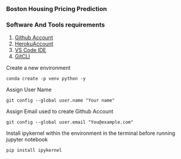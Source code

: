 ### Boston Housing Pricing Prediction

### Software And Tools requirements

1. [Github Account](https://github.com)
2. [HerokuAccount](https://heroku.com)
3. [VS Code IDE](https://code.visualstudio.com)
4. [GitCLI](https://git-scm.com/downloads)

Create a new environment

```
conda create -p venv python -y 
```
Assign User Name

```
git config --global user.name "Your name"
```

Assign Email used to create Github Account

```
git config --global user.email "You@example.com"
```

Install ipykernel within the environment in the terminal before running jupyter notebook

```
pip install ipykernel
```